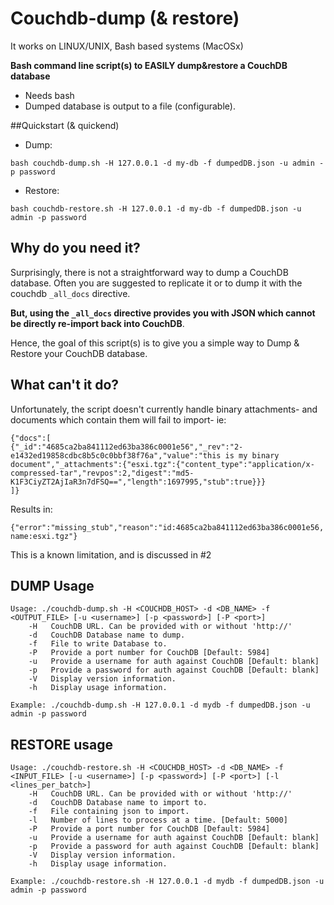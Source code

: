 Couchdb-dump (& restore)
============

It works on LINUX/UNIX, Bash based systems (MacOSx)

**Bash command line script(s) to EASILY dump&restore a CouchDB database**

 * Needs bash
 * Dumped database is output to a file (configurable).

##Quickstart (& quickend)
* Dump:

```bash couchdb-dump.sh -H 127.0.0.1 -d my-db -f dumpedDB.json -u admin -p password```

* Restore:

```bash couchdb-restore.sh -H 127.0.0.1 -d my-db -f dumpedDB.json -u admin -p password```

## Why do you need it?
Surprisingly, there is not a straightforward way to dump a CouchDB database. Often you are suggested to replicate it or to dump it with the couchdb `_all_docs` directive. 

**But, using the `_all_docs` directive provides you with JSON which cannot be directly re-import back into CouchDB**.

Hence, the goal of this script(s) is to give you a simple way to Dump & Restore your CouchDB database.

## What can't it do?
Unfortunately, the script doesn't currently handle binary attachments- and documents which contain them will fail to import- ie:

```
{"docs":[
{"_id":"4685ca2ba841112ed63ba386c0001e56","_rev":"2-e1432ed19858cdbc8b5c0c0bbf38f76a","value":"this is my binary document","_attachments":{"esxi.tgz":{"content_type":"application/x-compressed-tar","revpos":2,"digest":"md5-K1F3CiyZT2AjIaR3n7dFSQ==","length":1697995,"stub":true}}}
]}
```

Results in:

```
{"error":"missing_stub","reason":"id:4685ca2ba841112ed63ba386c0001e56, name:esxi.tgz"}
```

This is a known limitation, and is discussed in #2

## DUMP Usage
```
Usage: ./couchdb-dump.sh -H <COUCHDB_HOST> -d <DB_NAME> -f <OUTPUT_FILE> [-u <username>] [-p <password>] [-P <port>]
	-H   CouchDB URL. Can be provided with or without 'http://'
	-d   CouchDB Database name to dump.
	-f   File to write Database to.
	-P   Provide a port number for CouchDB [Default: 5984]
	-u   Provide a username for auth against CouchDB [Default: blank]
	-p   Provide a password for auth against CouchDB [Default: blank]
	-V   Display version information.
	-h   Display usage information.

Example: ./couchdb-dump.sh -H 127.0.0.1 -d mydb -f dumpedDB.json -u admin -p password
```

## RESTORE usage
```
Usage: ./couchdb-restore.sh -H <COUCHDB_HOST> -d <DB_NAME> -f <INPUT_FILE> [-u <username>] [-p <password>] [-P <port>] [-l <lines_per_batch>]
	-H   CouchDB URL. Can be provided with or without 'http://'
	-d   CouchDB Database name to import to.
	-f   File containing json to import.
	-l   Number of lines to process at a time. [Default: 5000]
	-P   Provide a port number for CouchDB [Default: 5984]
	-u   Provide a username for auth against CouchDB [Default: blank]
	-p   Provide a password for auth against CouchDB [Default: blank]
	-V   Display version information.
	-h   Display usage information.

Example: ./couchdb-restore.sh -H 127.0.0.1 -d mydb -f dumpedDB.json -u admin -p password
```
